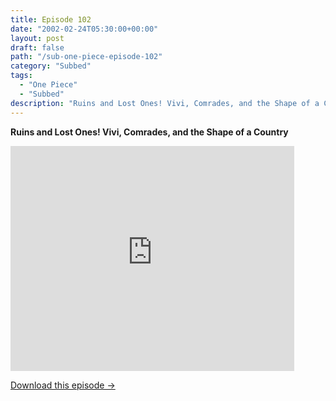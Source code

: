 ```yaml
---
title: Episode 102
date: "2002-02-24T05:30:00+00:00"
layout: post
draft: false
path: "/sub-one-piece-episode-102"
category: "Subbed"
tags:
  - "One Piece"
  - "Subbed"
description: "Ruins and Lost Ones! Vivi, Comrades, and the Shape of a Country"
---
```


**Ruins and Lost Ones! Vivi, Comrades, and the Shape of a Country**

<iframe width="640" height="360" src="https://www.rapidvideo.com/e/FXOQWJ4WD0" frameborder="0" marginwidth=0 marginheight=0 scrolling=no allowfullscreen style="max-width:90%;"></iframe>

<a href="http://ouo.io/qs/eCodkFEQ?s=https://www.rapidvideo.com/d/FXOQWJ4WD0" class="styled_a">Download this episode →</a>


